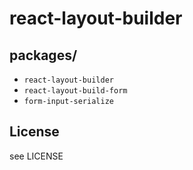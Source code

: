 # react-layout-builder

## packages/
- `react-layout-builder`
- `react-layout-build-form`
- `form-input-serialize`



## License
see LICENSE